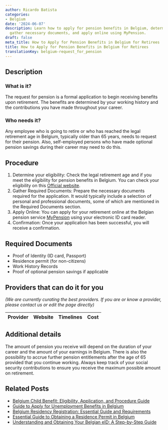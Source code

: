 ```yaml
---
author: Ricardo Batista
categories:
- Belgium
date: '2024-06-07'
description: Learn how to apply for pension benefits in Belgium, determine eligibility,
  gather necessary documents, and apply online using MyPension.
draft: false
meta_title: How to Apply for Pension Benefits in Belgium for Retirees
title: How to Apply for Pension Benefits in Belgium for Retirees
translationKey: belgium-request_for_pension
---
```


## Description
### What is it?
The request for pension is a formal application to begin receiving benefits upon retirement. The benefits are determined by your working history and the contributions you have made throughout your career.

### Who needs it?
Any employee who is going to retire or who has reached the legal retirement age in Belgium, typically older than 65 years, needs to request for their pension. Also, self-employed persons who have made optional pension savings during their career may need to do this. 

## Procedure
1. Determine your eligibility: Check the legal retirement age and if you meet the eligibility for pension benefits in Belgium. You can check your eligibility on this [Official website](https://socialsecurity.belgium.be/en).
2. Gather Required Documents: Prepare the necessary documents required for the application. It would typically include a selection of personal and professional documents, some of which are mentioned in the Required Documents section.
3. Apply Online: You can apply for your retirement online at the Belgian pension service [MyPension](https://www.mypension.be/en) using your electronic ID card reader. 
4. Confirmation: Once your application has been successful, you will receive a confirmation.

## Required Documents
- Proof of Identity (ID card, Passport)
- Residence permit (for non-citizens)
- Work History Records
- Proof of optional pension savings if applicable

## Providers that can do it for you

_(We are currently curating the best providers. If you are or know a provider, please contact us or edit the page directly)_

| Provider        |     Website     |     Timelines    |       Cost      |
| :-------------: | :-------------: |  :-------------: | :-------------: |

## Additional details
The amount of pension you receive will depend on the duration of your career and the amount of your earnings in Belgium. There is also the possibility to accrue further pension entitlements after the age of 65 provided that you continue working. Always keep track of your social security contributions to ensure you receive the maximum possible amount on retirement.
## Related Posts

- [Belgium Child Benefit: Eligibility, Application, and Procedure Guide](https://tramitit.com/guides/belgium/request_for_child_benefits/)
- [Guide to Apply for Unemployment Benefits in Belgium](https://tramitit.com/guides/belgium/request_for_unemployment_benefits/)
- [Belgium Residency Registration: Essential Guide and Requirements](https://tramitit.com/guides/belgium/registration_in_the_population_registers/)
- [Essential Guide to Obtaining a Residence Permit in Belgium](https://tramitit.com/guides/belgium/request_for_residence_permit/)
- [Understanding and Obtaining Your Belgian eID: A Step-by-Step Guide](https://tramitit.com/guides/belgium/request_for_identity_card/)
